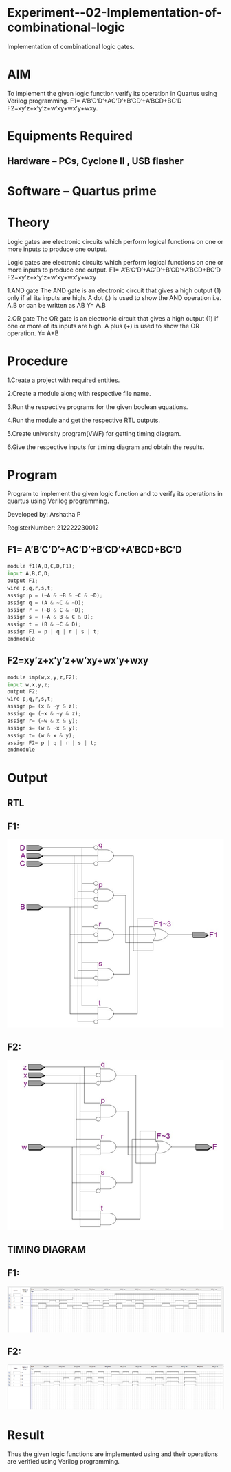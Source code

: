 # Experiment--02-Implementation-of-combinational-logic
Implementation of combinational logic gates.
 
# AIM
To implement the given logic function verify its operation in Quartus using Verilog programming. F1= A’B’C’D’+AC’D’+B’CD’+A’BCD+BC’D F2=xy’z+x’y’z+w’xy+wx’y+wxy.
 
# Equipments Required
 ## Hardware – PCs, Cyclone II , USB flasher
# Software – Quartus prime

# Theory
 Logic gates are electronic circuits which perform logical functions on one or more inputs to produce one output.

Logic gates are electronic circuits which perform logical functions on one or more inputs to produce one output. F1= A’B’C’D’+AC’D’+B’CD’+A’BCD+BC’D F2=xy’z+x’y’z+w’xy+wx’y+wxy

1.AND gate The AND gate is an electronic circuit that gives a high output (1) only if all its inputs are high. A dot (.) is used to show the AND operation i.e. A.B or can be written as AB Y= A.B

2.OR gate The OR gate is an electronic circuit that gives a high output (1) if one or more of its inputs are high. A plus (+) is used to show the OR operation. Y= A+B
# Procedure
1.Create a project with required entities.

2.Create a module along with respective file name.

3.Run the respective programs for the given boolean equations.

4.Run the module and get the respective RTL outputs.

5.Create university program(VWF) for getting timing diagram.

6.Give the respective inputs for timing diagram and obtain the results.

# Program

Program to implement the given logic function and to verify its operations in quartus using Verilog programming.

Developed by: Arshatha P 

RegisterNumber: 212222230012

## F1= A’B’C’D’+AC’D’+B’CD’+A’BCD+BC’D
```py
module f1(A,B,C,D,F1);
input A,B,C,D;
output F1;
wire p,q,r,s,t;
assign p = (~A & ~B & ~C & ~D);
assign q = (A & ~C & ~D);
assign r = (~B & C & ~D);
assign s = (~A & B & C & D);
assign t = (B & ~C & D);
assign F1 = p | q | r | s | t;
endmodule
```
## F2=xy’z+x’y’z+w’xy+wx’y+wxy
```py
module imp(w,x,y,z,F2);
input w,x,y,z;
output F2;
wire p,q,r,s,t;
assign p= (x & ~y & z);
assign q= (~x & ~y & z);
assign r= (~w & x & y);
assign s= (w & ~x & y);
assign t= (w & x & y);
assign F2= p | q | r | s | t;
endmodule
```

# Output

## RTL 
## F1:
![](./01.png)
## F2:
![](./02.png)
## TIMING DIAGRAM
## F1:
![](./03.png)
## F2:
![](./04.png)
# Result
Thus the given logic functions are implemented using and their operations are verified using Verilog programming.

